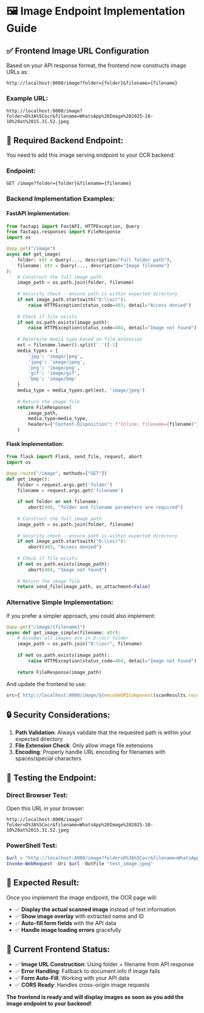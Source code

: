 # 🖼️ Image Endpoint Implementation Guide

## ✅ Frontend Image URL Configuration

Based on your API response format, the frontend now constructs image URLs as:

```
http://localhost:8000/image?folder={folder}&filename={filename}
```

### **Example URL:**
```
http://localhost:8000/image?folder=D%3A%5Cocr&filename=WhatsApp%20Image%202025-10-10%20at%2015.31.52.jpeg
```

## 🔧 **Required Backend Endpoint:**

You need to add this image serving endpoint to your OCR backend:

### **Endpoint:**
```
GET /image?folder={folder}&filename={filename}
```

### **Backend Implementation Examples:**

#### **FastAPI Implementation:**
```python
from fastapi import FastAPI, HTTPException, Query
from fastapi.responses import FileResponse
import os

@app.get("/image")
async def get_image(
    folder: str = Query(..., description="Full folder path"),
    filename: str = Query(..., description="Image filename")
):
    # Construct the full image path
    image_path = os.path.join(folder, filename)
    
    # Security check - ensure path is within expected directory
    if not image_path.startswith("D:\\ocr"):
        raise HTTPException(status_code=403, detail="Access denied")
    
    # Check if file exists
    if not os.path.exists(image_path):
        raise HTTPException(status_code=404, detail="Image not found")
    
    # Determine media type based on file extension
    ext = filename.lower().split('.')[-1]
    media_types = {
        'jpg': 'image/jpeg',
        'jpeg': 'image/jpeg',
        'png': 'image/png',
        'gif': 'image/gif',
        'bmp': 'image/bmp'
    }
    media_type = media_types.get(ext, 'image/jpeg')
    
    # Return the image file
    return FileResponse(
        image_path,
        media_type=media_type,
        headers={"Content-Disposition": f"inline; filename={filename}"}
    )
```

#### **Flask Implementation:**
```python
from flask import Flask, send_file, request, abort
import os

@app.route("/image", methods=["GET"])
def get_image():
    folder = request.args.get('folder')
    filename = request.args.get('filename')
    
    if not folder or not filename:
        abort(400, "folder and filename parameters are required")
    
    # Construct the full image path
    image_path = os.path.join(folder, filename)
    
    # Security check - ensure path is within expected directory
    if not image_path.startswith("D:\\ocr"):
        abort(403, "Access denied")
    
    # Check if file exists
    if not os.path.exists(image_path):
        abort(404, "Image not found")
    
    # Return the image file
    return send_file(image_path, as_attachment=False)
```

### **Alternative Simple Implementation:**
If you prefer a simpler approach, you could also implement:

```python
@app.get("/image/{filename}")
async def get_image_simple(filename: str):
    # Assumes all images are in D:\ocr folder
    image_path = os.path.join("D:\\ocr", filename)
    
    if not os.path.exists(image_path):
        raise HTTPException(status_code=404, detail="Image not found")
    
    return FileResponse(image_path)
```

And update the frontend to use:
```typescript
src={`http://localhost:8000/image/${encodeURIComponent(scanResults.results[0].filename)}`}
```

## 🔒 **Security Considerations:**

1. **Path Validation**: Always validate that the requested path is within your expected directory
2. **File Extension Check**: Only allow image file extensions
3. **Encoding**: Properly handle URL encoding for filenames with spaces/special characters

## 🧪 **Testing the Endpoint:**

### **Direct Browser Test:**
Open this URL in your browser:
```
http://localhost:8000/image?folder=D%3A%5Cocr&filename=WhatsApp%20Image%202025-10-10%20at%2015.31.52.jpeg
```

### **PowerShell Test:**
```powershell
$url = "http://localhost:8000/image?folder=D%3A%5Cocr&filename=WhatsApp%20Image%202025-10-10%20at%2015.31.52.jpeg"
Invoke-WebRequest -Uri $url -OutFile "test_image.jpeg"
```

## 🎯 **Expected Result:**

Once you implement the image endpoint, the OCR page will:

- ✅ **Display the actual scanned image** instead of text information
- ✅ **Show image overlay** with extracted name and ID
- ✅ **Auto-fill form fields** with the API data
- ✅ **Handle image loading errors** gracefully

## 📝 **Current Frontend Status:**

- ✅ **Image URL Construction**: Using folder + filename from API response
- ✅ **Error Handling**: Fallback to document info if image fails
- ✅ **Form Auto-Fill**: Working with your API data
- ✅ **CORS Ready**: Handles cross-origin image requests

**The frontend is ready and will display images as soon as you add the image endpoint to your backend!**
